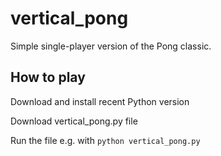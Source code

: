 # vertical_pong
Simple single-player version of the Pong classic.
## How to play
Download and install recent Python version

Download vertical_pong.py file 

Run the file e.g. with ```python vertical_pong.py```
 
